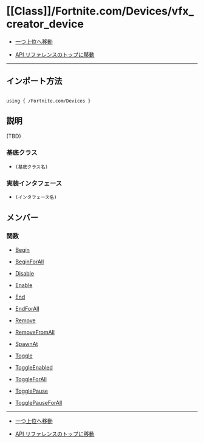 # [[Class]]/Fortnite.com/Devices/vfx_creator_device

- [一つ上位へ移動](../main.md)

- [API リファレンスのトップに移動](/main.md)

---

## インポート方法

```verse

using { /Fortnite.com/Devices }

```

## 説明

(TBD)

### 基底クラス

- `(基底クラス名)`

### 実装インタフェース

- `(インタフェース名)`

## メンバー

### 関数

- [Begin](./F_Begin/main.md)

- [BeginForAll](./F_BeginForAll/main.md)

- [Disable](./F_Disable/main.md)

- [Enable](./F_Enable/main.md)

- [End](./F_End/main.md)

- [EndForAll](./F_EndForAll/main.md)

- [Remove](./F_Remove/main.md)

- [RemoveFromAll](./F_RemoveFromAll/main.md)

- [SpawnAt](./F_SpawnAt/main.md)

- [Toggle](./F_Toggle/main.md)

- [ToggleEnabled](./F_ToggleEnabled/main.md)

- [ToggleForAll](./F_ToggleForAll/main.md)

- [TogglePause](./F_TogglePause/main.md)

- [TogglePauseForAll](./F_TogglePauseForAll/main.md)

---

- [一つ上位へ移動](../main.md)

- [API リファレンスのトップに移動](/main.md)
